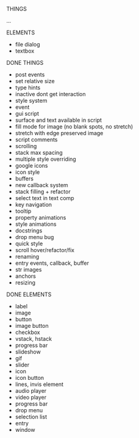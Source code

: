 THINGS

...

ELEMENTS

- file dialog
- textbox

DONE THINGS

- post events
- set relative size
- type hints
- inactive dont get interaction
- style system
- event
- gui script
- surface and text available in script
- fill mode for image (no blank spots, no stretch)
- stretch with edge preserved image
- script comments
- scrolling
- stack max spacing
- multiple style overriding
- google icons
- icon style
- buffers
- new callback system
- stack filling + refactor
- select text in text comp
- key navigation
- tooltip
- property animations
- style animations
- docstrings
- drop menu bug
- quick style
- scroll hover/refactor/fix
- renaming
- entry events, callback, buffer
- str images
- anchors
- resizing

DONE ELEMENTS

- label
- image
- button 
- image button
- checkbox
- vstack, hstack
- progress bar
- slideshow
- gif
- slider
- icon
- icon button
- lines, invis element
- audio player
- video player
- progress bar
- drop menu
- selection list
- entry
- window
